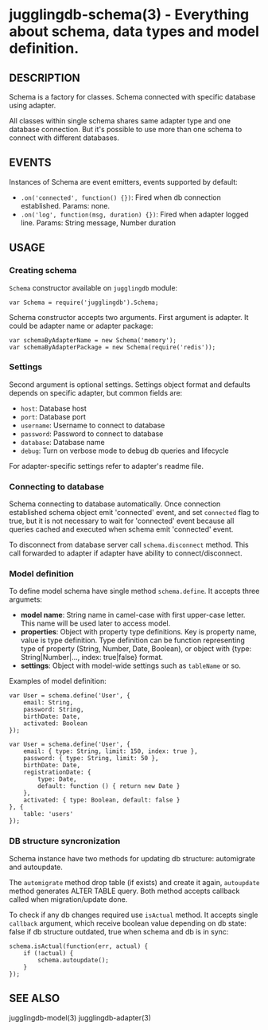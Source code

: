 jugglingdb-schema(3) - Everything about schema, data types and model definition.
====================

## DESCRIPTION

Schema is a factory for classes. Schema connected with specific database using
adapter. 

All classes within single schema shares same adapter type and one database
connection. But it's possible to use more than one schema to connect with
different databases.

## EVENTS

Instances of Schema are event emitters, events supported by default:

* `.on('connected', function() {})`:
  Fired when db connection established. Params: none.
* `.on('log', function(msg, duration) {})`:
  Fired when adapter logged line. Params: String message, Number duration

## USAGE

### Creating schema

`Schema` constructor available on `jugglingdb` module:

    var Schema = require('jugglingdb').Schema;

Schema constructor accepts two arguments. First argument is adapter. It could be
adapter name or adapter package:

    var schemaByAdapterName = new Schema('memory');
    var schemaByAdapterPackage = new Schema(require('redis'));

### Settings

Second argument is optional settings. Settings object format and defaults
depends on specific adapter, but common fields are:

* `host`:
Database host
* `port`:
Database port
* `username`:
Username to connect to database
* `password`:
Password to connect to database
* `database`:
Database name
* `debug`:
Turn on verbose mode to debug db queries and lifecycle

For adapter-specific settings refer to adapter's readme file.

### Connecting to database

Schema connecting to database automatically. Once connection established schema
object emit 'connected' event, and set `connected` flag to true, but it is not
necessary to wait for 'connected' event because all queries cached and executed
when schema emit 'connected' event.

To disconnect from database server call `schema.disconnect` method. This call
forwarded to adapter if adapter have ability to connect/disconnect.

### Model definition

To define model schema have single method `schema.define`. It accepts three
argumets:

* **model name**:
  String name in camel-case with first upper-case letter. This name will be used
  later to access model.
* **properties**:
  Object with property type definitions. Key is property name, value is type
  definition. Type definition can be function representing type of property
  (String, Number, Date, Boolean), or object with {type: String|Number|...,
  index: true|false} format.
* **settings**:
  Object with model-wide settings such as `tableName` or so.

Examples of model definition:

    var User = schema.define('User', {
        email: String,
        password: String,
        birthDate: Date,
        activated: Boolean
    });

    var User = schema.define('User', {
        email: { type: String, limit: 150, index: true },
        password: { type: String, limit: 50 },
        birthDate: Date,
        registrationDate: {
            type: Date,
            default: function () { return new Date }
        },
        activated: { type: Boolean, default: false }
    }, {
        table: 'users'
    });

### DB structure syncronization

Schema instance have two methods for updating db structure: automigrate and
autoupdate.

The `automigrate` method drop table (if exists) and create it again,
`autoupdate` method generates ALTER TABLE query. Both method accepts callback
called when migration/update done.

To check if any db changes required use `isActual` method. It accepts single
`callback` argument, which receive boolean value depending on db state: false if
db structure outdated, true when schema and db is in sync:

    schema.isActual(function(err, actual) {
        if (!actual) {
            schema.autoupdate();
        }
    });

## SEE ALSO

jugglingdb-model(3)
jugglingdb-adapter(3)
